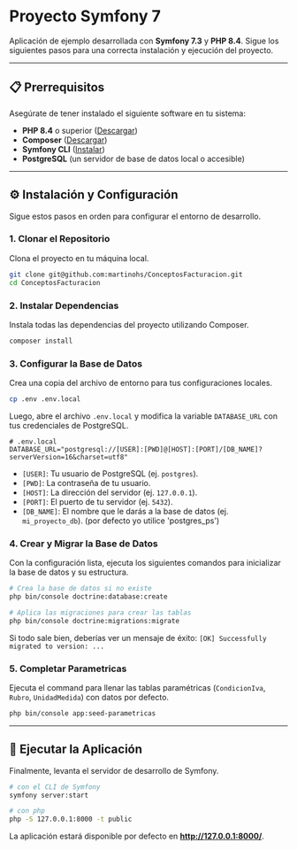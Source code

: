 # Proyecto Symfony 7

Aplicación de ejemplo desarrollada con **Symfony 7.3** y **PHP 8.4**. Sigue los siguientes pasos para una correcta instalación y ejecución del proyecto.

---

## 📋 Prerrequisitos

Asegúrate de tener instalado el siguiente software en tu sistema:

* **PHP 8.4** o superior ([Descargar](https://www.php.net/downloads.php))
* **Composer** ([Descargar](https://getcomposer.org/download/))
* **Symfony CLI** ([Instalar](https://symfony.com/download))
* **PostgreSQL** (un servidor de base de datos local o accesible)

---

## ⚙️ Instalación y Configuración

Sigue estos pasos en orden para configurar el entorno de desarrollo.

### 1. Clonar el Repositorio
Clona el proyecto en tu máquina local.
```bash
git clone git@github.com:martinohs/ConceptosFacturacion.git
cd ConceptosFacturacion
```

### 2. Instalar Dependencias
Instala todas las dependencias del proyecto utilizando Composer.
```bash
composer install
```

### 3. Configurar la Base de Datos
Crea una copia del archivo de entorno para tus configuraciones locales.
```bash
cp .env .env.local
```
Luego, abre el archivo `.env.local` y modifica la variable `DATABASE_URL` con tus credenciales de PostgreSQL.

```dotenv
# .env.local
DATABASE_URL="postgresql://[USER]:[PWD]@[HOST]:[PORT]/[DB_NAME]?serverVersion=16&charset=utf8"
```
* `[USER]`: Tu usuario de PostgreSQL (ej. `postgres`).
* `[PWD]`: La contraseña de tu usuario.
* `[HOST]`: La dirección del servidor (ej. `127.0.0.1`).
* `[PORT]`: El puerto de tu servidor (ej. `5432`).
* `[DB_NAME]`: El nombre que le darás a la base de datos (ej. `mi_proyecto_db`). (por defecto yo utilice 'postgres_ps')

### 4. Crear y Migrar la Base de Datos
Con la configuración lista, ejecuta los siguientes comandos para inicializar la base de datos y su estructura.

```bash
# Crea la base de datos si no existe
php bin/console doctrine:database:create

# Aplica las migraciones para crear las tablas
php bin/console doctrine:migrations:migrate
```
Si todo sale bien, deberías ver un mensaje de éxito:
 `[OK] Successfully migrated to version: ...`

### 5. Completar Parametricas 
Ejecuta el command para llenar las tablas paramétricas (`CondicionIva`, `Rubro`, `UnidadMedida`) con datos por defecto.
```bash
php bin/console app:seed-parametricas
```
---

## 🚀 Ejecutar la Aplicación

Finalmente, levanta el servidor de desarrollo de Symfony.

```bash
# con el CLI de Symfony
symfony server:start

# con php 
php -S 127.0.0.1:8000 -t public
```

La aplicación estará disponible por defecto en **http://127.0.0.1:8000/**.
